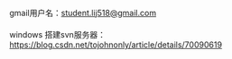 ####
gmail用户名：student.lij518@gmail.com
####
windows 搭建svn服务器：https://blog.csdn.net/tojohnonly/article/details/70090619